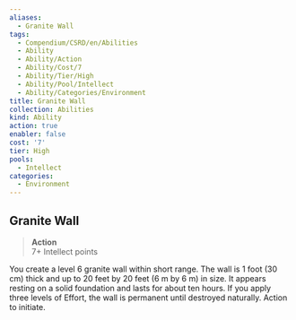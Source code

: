 ```yaml
---
aliases:
  - Granite Wall
tags:
  - Compendium/CSRD/en/Abilities
  - Ability
  - Ability/Action
  - Ability/Cost/7
  - Ability/Tier/High
  - Ability/Pool/Intellect
  - Ability/Categories/Environment
title: Granite Wall
collection: Abilities
kind: Ability
action: true
enabler: false
cost: '7'
tier: High
pools:
  - Intellect
categories:
  - Environment
---
```

## Granite Wall  
>**Action**  
>7+ Intellect points
  
You create a level 6 granite wall within short range. The wall is 1 foot (30 cm) thick and up to 20 feet by 20 feet (6 m by 6 m) in size. It appears resting on a solid foundation and lasts for about ten hours. If you apply three levels of Effort, the wall is permanent until destroyed naturally. Action to initiate.